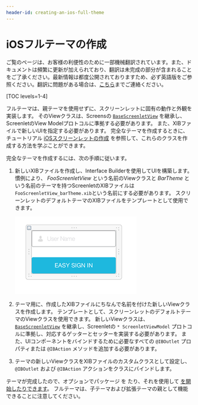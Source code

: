 ```yaml
---
header-id: creating-an-ios-full-theme
---
```


# iOSフルテーマの作成

<p class="alert alert-info"><span class="wysiwyg-color-blue120">ご覧のページは、お客様の利便性のために一部機械翻訳されています。また、ドキュメントは頻繁に更新が加えられており、翻訳は未完成の部分が含まれることをご了承ください。最新情報は都度公開されておりますため、必ず英語版をご参照ください。翻訳に問題がある場合は、<a href="mailto:support-content-jp@liferay.com">こちら</a>までご連絡ください。</span></p>

[TOC levels=1-4]

フルテーマは、親テーマを使用せずに、スクリーンレットに固有の動作と外観を実装します。 そのViewクラスは、Screensの [`BaseScreenletView`](https://github.com/liferay/liferay-screens/blob/master/ios/Framework/Core/Base/BaseScreenletView.swift) を継承し、ScreenletのView Modelプロトコルに準拠する必要があります。 また、XIBファイルで新しいUIを指定する必要があります。 完全なテーマを作成するときに、チュートリアル [iOSスクリーンレットの作成](/docs/7-1/tutorials/-/knowledge_base/t/creating-ios-screenlets) を参照して、これらのクラスを作成する方法を学ぶことができます。

完全なテーマを作成するには、次の手順に従います。

1.  新しいXIBファイルを作成し、Interface Builderを使用してUIを構築します。 慣例により、 *FooScreenletView* という名前のViewクラスと *BarTheme* という名前のテーマを持つScreenletのXIBファイルは `FooScreenletView_barTheme.xib`という名前にする必要があります。 スクリーンレットのデフォルトテーマのXIBファイルをテンプレートとして使用できます。

    ![図1：ログインScreenletのためのこの完全なテーマは、ユーザー名を入力するためのテキストフィールドを含む、パスワードのUDIDを使用し、同じで*ボタンで*ログインを追加します <code>restorationIdentifier</code> デフォルトのテーマとして。](../../../../images/screens-ios-xcode-full-theme.png)

2.  テーマ用に、作成したXIBファイルにちなんで名前を付けた新しいViewクラスを作成します。 テンプレートとして、スクリーンレットのデフォルトテーマのViewクラスを使用できます。 新しいViewクラスは、 [`BaseScreenletView`](https://github.com/liferay/liferay-screens/blob/master/ios/Framework/Core/Base/BaseScreenletView.swift) を継承し、Screenletの `* ScreenletViewModel` プロトコルに準拠し、対応するゲッターとセッターを実装する必要があります。 また、UIコンポーネントをバインドするために必要なすべての `@IBOutlet` プロパティまたは `@IBAction` メソッドを追加する必要があります。

3.  テーマの新しいViewクラスをXIBファイルのカスタムクラスとして設定し、 `@IBOutlet` および `@IBAction` アクションをクラスにバインドします。

テーマが完成したので、オプションでパッケージ</a> を たり、それを使用して [を開始したりできます](/docs/7-1/tutorials/-/knowledge_base/t/using-themes-in-ios-screenlets)。 フルテーマは、子テーマおよび拡張テーマの親として機能できることに注意してください。</p>
